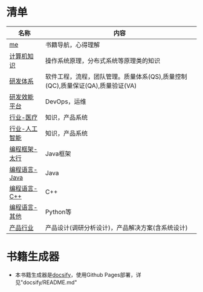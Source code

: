# 清单
| 名称 | 内容 |
| - | - |
| [me](https://me.wangyaqi.cn/) | 书籍导航，心得理解 |
| [计算机知识](https://tech.wangyaqi.cn/) | 操作系统原理，分布式系统等原理类的知识 |
| [研发体系](https://rd.wangyaqi.cn/) | 软件工程，流程，团队管理。质量体系(QS),质量控制(QC),质量保证(QA),质量验证(VA) |
| [研发效能平台](https://devops.wangyaqi.cn/) | DevOps，运维 |
| [行业-医疗](https://medical.wangyaqi.cn/) | 知识，产品系统 |
| [行业-人工智能](https://ai.wangyaqi.cn/) | 知识，产品系统 |
| [编程框架-太行](https://taihang.wangyaqi.cn/) | Java框架 |
| [编程语言-Java](https://java.wangyaqi.cn/) | Java |
| [编程语言-C++](https://cpp.wangyaqi.cn/) | C++ |
| [编程语言-其他](https://pl.wangyaqi.cn/) | Python等 |
| [产品行业](https://product.wangyaqi.cn/) | 产品设计(调研分析设计)，产品解决方案(含系统设计) |

# 书籍生成器
* 本书籍生成器是[docsify](https://docsify.js.org/)，使用Github Pages部署，详见"docsify/README.md"
